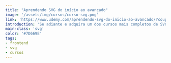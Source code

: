 ```yaml
---
title: "Aprendendo SVG do início ao avançado"
image: '/assets/img/cursos/curso-svg.png'
link: 'https://www.udemy.com/aprendendo-svg-do-inicio-ao-avancado/?couponCode=SEGUIDORBLOG'
introduction: 'Se adiante e adquira um dos cursos mais completos de SVG totalmente em português.'
main-class: 'svg'
color: '#7D669E'
tags:
- frontend
- svg
- cursos
---
```

